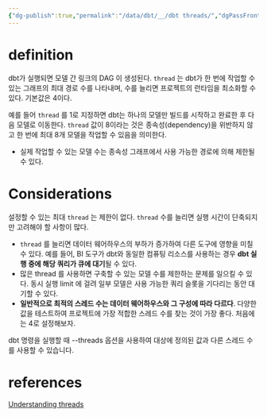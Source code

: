 ```yaml
---
{"dg-publish":true,"permalink":"/data/dbt/__/dbt threads/","dgPassFrontmatter":true,"noteIcon":"","created":"","updated":""}
---
```



# definition

dbt가 실행되면 모델 간 링크의 DAG 이 생성된다.
`thread` 는 dbt가 한 번에 작업할 수 있는 그래프의 최대 경로 수를 나타내며, 수를 늘리면 프로젝트의 런타임을 최소화할 수 있다. 기본값은 4이다.

예를 들어 `thread` 를 1로 지정하면 dbt는 하나의 모델만 빌드를 시작하고 완료한 후 다음 모델로 이동한다. `thread` 값이 8이라는 것은 종속성(dependency)을 위반하지 않고 한 번에 최대 8개 모델을 작업할 수 있음을 의미한다.
- 실제 작업할 수 있는 모델 수는 종속성 그래프에서 사용 가능한 경로에 의해 제한될 수 있다.

# Considerations

설정할 수 있는 최대 `thread` 는 제한이 없다. `thread` 수를 늘리면 실행 시간이 단축되지만 고려해야 할 사항이 많다.

- `thread` 를 늘리면 데이터 웨어하우스의 부하가 증가하여 다른 도구에 영향을 미칠 수 있다. 예를 들어, BI 도구가 dbt와 동일한 컴퓨팅 리소스를 사용하는 경우 **dbt 실행 중에 해당 쿼리가 큐에 대기**될 수 있다.
- 많은 thread 를 사용하면 구축할 수 있는 모델 수를 제한하는 문제를 일으킬 수 있다. 동시 실행 limit 에 걸려 일부 모델은 사용 가능한 쿼리 슬롯을 기다리는 동안 대기할 수 있다.
- **일반적으로 최적의 스레드 수는 데이터 웨어하우스와 그 구성에 따라 다르다**. 다양한 값을 테스트하여 프로젝트에 가장 적합한 스레드 수를 찾는 것이 가장 좋다. 처음에는 4로 설정해보자.

dbt 명령을 실행할 때 --threads 옵션을 사용하여 대상에 정의된 값과 다른 스레드 수를 사용할 수 있습니다.

# references

[Understanding threads​](https://docs.getdbt.com/docs/core/connection-profiles#understanding-threads "Direct link to heading")